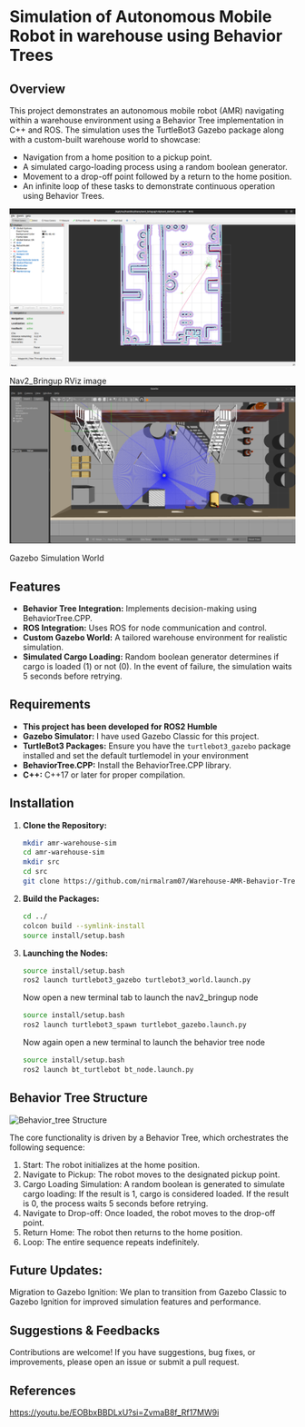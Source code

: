 # Simulation of Autonomous Mobile Robot in warehouse using Behavior Trees

## Overview

This project demonstrates an autonomous mobile robot (AMR) navigating within a warehouse environment using a Behavior Tree implementation in C++ and ROS. The simulation uses the TurtleBot3 Gazebo package along with a custom-built warehouse world to showcase:
- Navigation from a home position to a pickup point.
- A simulated cargo-loading process using a random boolean generator.
- Movement to a drop-off point followed by a return to the home position.
- An infinite loop of these tasks to demonstrate continuous operation using Behavior Trees.


![Nav2_Bringup RViz image](RViz.png)


Nav2_Bringup RViz image
![Gazebo Simulation World](Gazebo-sim.png)


Gazebo Simulation World

## Features
- **Behavior Tree Integration:** Implements decision-making using BehaviorTree.CPP.
- **ROS Integration:** Uses ROS for node communication and control.
- **Custom Gazebo World:** A tailored warehouse environment for realistic simulation.
- **Simulated Cargo Loading:** Random boolean generator determines if cargo is loaded (1) or not (0). In the event of failure, the simulation waits 5 seconds before retrying.

## Requirements
- **This project has been developed for ROS2 Humble**
- **Gazebo Simulator:** I have used Gazebo Classic for this project.
- **TurtleBot3 Packages:** Ensure you have the `turtlebot3_gazebo` package installed and set the default turtlemodel in your environment
- **BehaviorTree.CPP:** Install the BehaviorTree.CPP library.
- **C++:** C++17 or later for proper compilation.

## Installation
1. **Clone the Repository:**
   
   ```bash
   mkdir amr-warehouse-sim
   cd amr-warehouse-sim
   mkdir src
   cd src
   git clone https://github.com/nirmalram07/Warehouse-AMR-Behavior-Tree.git

2. **Build the Packages:**
   
   ```bash
   cd ../
   colcon build --symlink-install
   source install/setup.bash
   
3. **Launching the Nodes:**
   
      ```bash
      source install/setup.bash 
      ros2 launch turtlebot3_gazebo turtlebot3_world.launch.py
      ```
   Now open a new terminal tab to launch the nav2_bringup node
   
      ```bash
      source install/setup.bash
      ros2 launch turtlebot3_spawn turtlebot_gazebo.launch.py
      ```
   Now again open a new terminal to launch the behavior tree node
   
      ```bash
      source install/setup.bash
      ros2 launch bt_turtlebot bt_node.launch.py
      ```

## Behavior Tree Structure

![Behavior_tree Structure](Groot2-BT.png)

The core functionality is driven by a Behavior Tree, which orchestrates the following sequence:

1. Start: The robot initializes at the home position.
2. Navigate to Pickup: The robot moves to the designated pickup point.
3. Cargo Loading Simulation: A random boolean is generated to simulate cargo loading:
   If the result is 1, cargo is considered loaded.
   If the result is 0, the process waits 5 seconds before retrying.
4. Navigate to Drop-off: Once loaded, the robot moves to the drop-off point.
5. Return Home: The robot then returns to the home position.
6. Loop: The entire sequence repeats indefinitely.

## Future Updates:

   Migration to Gazebo Ignition: We plan to transition from Gazebo Classic to Gazebo Ignition for improved simulation features and performance.

## Suggestions & Feedbacks

   Contributions are welcome! If you have suggestions, bug fixes, or improvements, please open an issue or submit a pull request.

## References

   https://youtu.be/EOBbxBBDLxU?si=ZvmaB8f_Rf17MW9i
